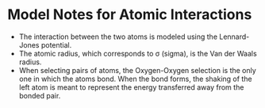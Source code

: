 Model Notes for Atomic Interactions
===================================

+ The interaction between the two atoms is modeled using the Lennard-Jones potential.
+ The atomic radius, which corresponds to σ (sigma), is the Van der Waals radius.
+ When selecting pairs of atoms, the Oxygen-Oxygen selection is the only one in which the atoms bond.  When the bond
forms, the shaking of the left atom is meant to represent the energy transferred away from the bonded pair.
